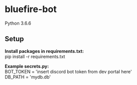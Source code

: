 # bluefire-bot

Python 3.6.6

## Setup
**Install packages in requirements.txt:**  
pip install -r requirements.txt

**Example secrets.py:**  
BOT_TOKEN = 'insert discord bot token from dev portal here'  
DB_PATH = 'mydb.db'
